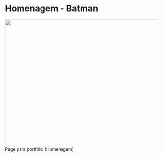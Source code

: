 # Homenagem - Batman

<img src="https://media3.giphy.com/media/pfRwI48hdFLPBWO2YR/giphy.gif" width="1100" height="400" />


Page para portfólio (Homenagem) 
